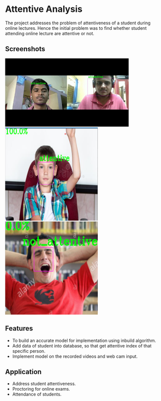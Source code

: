 # Attentive Analysis
The project addresses the problem of attentiveness of a student during online lectures.
Hence the initial problem was to find whether student attending online lecture are attentive
or not.


## Screenshots

<img src="output/op2.gif" width="400" height="220" />

<img src="output/op1.png" width="300" height="300">

<img src="output/op3.png" width="300" height="300">


## Features
- To build an accurate model for implementation using inbuild algorithm.
- Add data of student into database, so that get attentive index of that specific person.
- Implement model on the recorded videos and web cam input.

## Application
- Address student attentiveness.
- Proctoring for online exams.
- Attendance of students.
